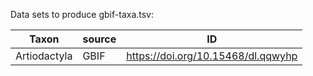 Data sets to produce gbif-taxa.tsv:

| Taxon        | source | ID                                 |
|--------------|--------|------------------------------------|
| Artiodactyla | GBIF   | https://doi.org/10.15468/dl.qqwyhp |


